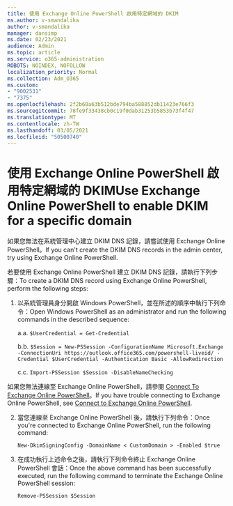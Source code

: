 ```yaml
---
title: 使用 Exchange Online PowerShell 啟用特定網域的 DKIM
ms.author: v-smandalika
author: v-smandalika
manager: dansimp
ms.date: 02/23/2021
audience: Admin
ms.topic: article
ms.service: o365-administration
ROBOTS: NOINDEX, NOFOLLOW
localization_priority: Normal
ms.collection: Adm_O365
ms.custom:
- "9002531"
- "7375"
ms.openlocfilehash: 2f2b60a63b512bde794ba588852db11423e766f3
ms.sourcegitcommit: 78fe9f33438cb0c19f0dab31253b5853b73f4f47
ms.translationtype: MT
ms.contentlocale: zh-TW
ms.lasthandoff: 03/05/2021
ms.locfileid: "50500740"
---
```

# <a name="use-exchange-online-powershell-to-enable-dkim-for-a-specific-domain"></a><span data-ttu-id="ad379-102">使用 Exchange Online PowerShell 啟用特定網域的 DKIM</span><span class="sxs-lookup"><span data-stu-id="ad379-102">Use Exchange Online PowerShell to enable DKIM for a specific domain</span></span>

<span data-ttu-id="ad379-103">如果您無法在系統管理中心建立 DKIM DNS 記錄，請嘗試使用 Exchange Online PowerShell。</span><span class="sxs-lookup"><span data-stu-id="ad379-103">If you can't create the DKIM DNS records in the admin center, try using Exchange Online PowerShell.</span></span> 

<span data-ttu-id="ad379-104">若要使用 Exchange Online PowerShell 建立 DKIM DNS 記錄，請執行下列步驟：</span><span class="sxs-lookup"><span data-stu-id="ad379-104">To create a DKIM DNS record using Exchange Online PowerShell, perform the following steps:</span></span>

1. <span data-ttu-id="ad379-105">以系統管理員身分開啟 Windows PowerShell，並在所述的順序中執行下列命令：</span><span class="sxs-lookup"><span data-stu-id="ad379-105">Open Windows PowerShell as an administrator and run the following commands in the described sequence:</span></span>

    <span data-ttu-id="ad379-106">a.</span><span class="sxs-lookup"><span data-stu-id="ad379-106">a.</span></span> `$UserCredential = Get-Credential`

    <span data-ttu-id="ad379-107">b.</span><span class="sxs-lookup"><span data-stu-id="ad379-107">b.</span></span> `$Session = New-PSSession -ConfigurationName Microsoft.Exchange -ConnectionUri https://outlook.office365.com/powershell-liveid/ -Credential $UserCredential -Authentication Basic -AllowRedirection`

    <span data-ttu-id="ad379-108">c.</span><span class="sxs-lookup"><span data-stu-id="ad379-108">c.</span></span> `Import-PSSession $Session -DisableNameChecking`
    
<span data-ttu-id="ad379-109">如果您無法連線至 Exchange Online PowerShell，請參閱 [Connect To Exchange Online PowerShell](https://docs.microsoft.com/powershell/exchange/connect-to-exchange-online-powershell)。</span><span class="sxs-lookup"><span data-stu-id="ad379-109">If you have trouble connecting to Exchange Online PowerShell, see [Connect to Exchange Online PowerShell](https://docs.microsoft.com/powershell/exchange/connect-to-exchange-online-powershell).</span></span>

2. <span data-ttu-id="ad379-110">當您連線至 Exchange Online PowerShell 後，請執行下列命令：</span><span class="sxs-lookup"><span data-stu-id="ad379-110">Once you're connected to Exchange Online PowerShell, run the following command:</span></span>

    `New-DkimSigningConfig -DomainName < CustomDomain > -Enabled $true`

3. <span data-ttu-id="ad379-111">在成功執行上述命令之後，請執行下列命令終止 Exchange Online PowerShell 會話：</span><span class="sxs-lookup"><span data-stu-id="ad379-111">Once the above command has been successfully executed, run the following command to terminate the Exchange Online PowerShell session:</span></span>

    `Remove-PSSession $Session` 



